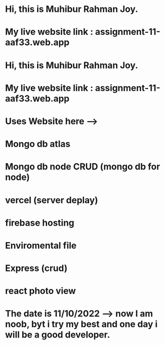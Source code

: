 # Hi, this is Muhibur Rahman Joy.

# My live website link : assignment-11-aaf33.web.app

# Hi, this is Muhibur Rahman Joy.

# My live website link : assignment-11-aaf33.web.app

# Uses Website here -->

# Mongo db atlas

# Mongo db node CRUD (mongo db for node)

# vercel (server deplay)

# firebase hosting

# Enviromental file

# Express (crud)

# react photo view

# The date is 11/10/2022 --> now I am noob, byt i try my best and one day i will be a good developer.
